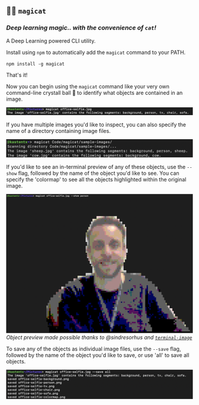 ## 🧙😺 `magicat`
### _Deep learning magic.. with the convenience of `cat`!_

A Deep Learning powered CLI utility.

Install using `npm` to automatically add the `magicat` command to your PATH.

```
npm install -g magicat
```

That's it! 

Now you can begin using the `magicat` command like your very own command-line crystall ball 🔮 to identify what objects are contained in an image.

![basic usage](assets/basic.png)

If you have multiple images you'd like to inspect, you can also specify the name of a directory containing image files.

![directory scan](assets/directory.png)

If you'd like to see an in-terminal preview of any of these objects, use the `--show` flag, followed by the name of the object you'd like to see. You can specify the 'colormap' to see all the objects highlighted within the original image.

![object preview](assets/show-preview.png)
_Object preview made possible thanks to @sindresorhus and [`terminal-image`](https://github.com/sindresorhus/terminal-image)_

To save any of the objects as individual image files, use the `--save` flag, followed by the name of the object you'd like to save, or use 'all' to save all objects.

![saving objects](assets/save-all.png)
